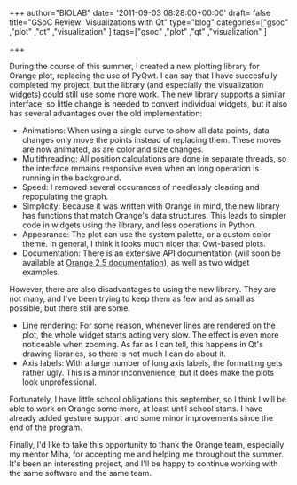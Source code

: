 +++
author="BIOLAB"
date= '2011-09-03 08:28:00+00:00'
draft= false
title="GSoC Review: Visualizations with Qt"
type="blog"
categories=["gsoc" ,"plot" ,"qt" ,"visualization" ]
tags=["gsoc" ,"plot" ,"qt" ,"visualization" ]

+++

During the course of this summer, I created a new plotting library for Orange plot, replacing the use of PyQwt. I can say that I have succesfully completed my project, but the library (and especially the visualization widgets) could still use some more work. The new library supports a similar interface, so little change is needed to convert individual widgets, but it also has several advantages over the old implementation:  

* Animations: When using a single curve to show all data points, data changes only move the points instead of replacing them. These moves are now animated, as are color and size changes.   
* Multithreading: All position calculations are done in separate threads, so the interface remains responsive even when an long operation is running in the background.   
* Speed: I removed several occurances of needlessly clearing and repopulating the graph.   
* Simplicity: Because it was written with Orange in mind, the new library has functions that match Orange's data structures. This leads to simpler code in widgets using the library, and less operations in Python.   
* Appearance: The plot can use the system palette, or a custom color theme. In general, I think it looks much nicer that Qwt-based plots.   
* Documentation: There is an extensive API documentation (will soon be available at [Orange 2.5 documentation](/doc/orange25/OrangeWidgets.plot.html)), as well as two widget examples. 

However, there are also disadvantages to using the new library. They are not many, and I've been trying to keep them as few and as small as possible, but there still are some.   

* Line rendering: For some reason, whenever lines are rendered on the plot, the whole widget starts acting very slow. The effect is even more noticeable when zooming. As far as I can tell, this happens in Qt's drawing libraries, so there is not much I can do about it.   
* Axis labels: With a large number of long axis labels, the formatting gets rather ugly. This is a minor inconvenience, but it does make the plots look unprofessional. 

Fortunately, I have little school obligations this september, so I think I will be able to work on Orange some more, at least until school starts. I have already added gesture support and some minor improvements since the end of the program. 

Finally, I'd like to take this opportunity to thank the Orange team, especially my mentor Miha, for accepting me and helping me throughout the summer. It's been an interesting project, and I'll be happy to continue working with the same software and the same team. 
